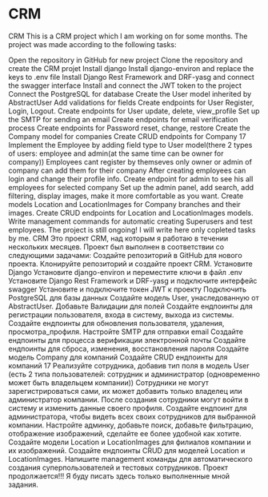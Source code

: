 # CRM
CRM
This is a CRM project which I am working on for some months. The project was made according to the following tasks:

Open the repository in GitHub for new project
Clone the repository and create the CRM projet
Install django
Install django-environ and replace the keys to .env file
Install Django Rest Framework and DRF-yasg and connect the swagger interface
Install and connect the JWT token to the project
Connect the PostgreSQL for database
Create the User model inherited by AbstractUser
Add validations for fields
Create endpoints for User Register, Login, Logout.
Create endpoints for User update, delete, view_profile
Set up the SMTP for sending an email
Create endpoints for email verification process
Create endpoints for Password reset, change, restore
Create the Company model for companies
Create CRUD endpoints for Company 17 Implement the Employee by adding field type to User model(there 2 types of users: employee and admin(at the same time can be owner for company))
Employees cant register by themseves only owner or admin of company can add them for their company
After creating employees can login and change their profile info.
Create endpoint for admin to see his all employees for selected company
Set up the admin panel, add search, add filtering, display images, make it more comfortable as you want.
Create models Location and LocationImages for Company branches and their images.
Create CRUD endpoints for Location and LocationImages models.
Write management commands for automatic creating Superusers and test employees.
The project is still ongoing!
I will write here only copleted tasks by me.
CRM
Это проект CRM, над которым я работаю в течении нескольких месяцев. Проект был выполнен в соответствии со следующими задачами:
Создайте репозиторий в GitHub для нового проекта.
Клонируйте репозиторий и создайте проект CRM.
Установите Django
Установите django-environ и переместите ключи в файл .env
Установите Django Rest Framework и DRF-yasg и подключите интерфейс swagger
Установите и подключите токен JWT к проекту
Подключить PostgreSQL для базы данных
Создайте модель User, унаследованную от AbstractUser.
Добавьте Валидации для полей
Создайте ендпоинты для регистрации пользователя, входа в систему, выхода из системы.
Создайте ендпоинты для обновления пользователя, удаления, просмотра_профиля.
Настройте SMTP для отправки email
Создайте ендпоинты для процесса верификации электронной почты
Создайте ендпоинты для сброса, изменения, восстановления пароля
Создайте модель Company для компаний
Создайте CRUD ендпоинты для компаний 17 Реализуйте сотрудника, добавив тип поля в модель User (есть 2 типа пользователей: сотрудник и администратор (одновременно может быть владельцем компании))
Сотрудники не могут зарегистрироваться сами, их может добавить только владелец или администратор компании.
После создания сотрудники могут войти в систему и изменить данные своего профиля.
Создайте ендпоинт для администратора, чтобы видеть всех своих сотрудников для выбранной компании.
Настройте админку, добавьте поиск, добавьте фильтрацию, отображение изображений, сделайте ее более удобной как хотите.
Создайте модели Location и LocationImages для филиалов компании и их изображений.
Создайте ендпоинты CRUD для моделей Location и LocationImages.
Напишите management команды для автоматического создания суперпользователей и тестовых сотрудников.
Проект продолжается!!!
Я буду писать здесь только выполненные мной задания.
